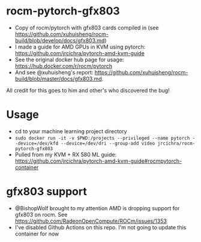 # rocm-pytorch-gfx803
+ Copy of rocm/pytorch with gfx803 cards compiled in (see https://github.com/xuhuisheng/rocm-build/blob/develop/docs/gfx803.md)
+ I made a guide for AMD GPUs in KVM using pytorch: https://github.com/jrcichra/pytorch-amd-kvm-guide
+ See the original docker hub page for usage: https://hub.docker.com/r/rocm/pytorch
+ And see @xuhuisheng's report: https://github.com/xuhuisheng/rocm-build/blob/master/docs/gfx803.md.

All credit for this goes to him and other's who discovered the bug!

# Usage
+ cd to your machine learning project directory
+ `sudo docker run -it -v $PWD:/projects --privileged --name pytorch --device=/dev/kfd --device=/dev/dri --group-add video jrcichra/rocm-pytorch-gfx803`
+ Pulled from my KVM + RX 580 ML guide: https://github.com/jrcichra/pytorch-amd-kvm-guide#rocmpytorch-container

# gfx803 support
+ @BishopWolf brought to my attention AMD is dropping support for gfx803 on rocm. See https://github.com/RadeonOpenCompute/ROCm/issues/1353
+ I've disabled Github Actions on this repo. I'm not going to update this container for now
